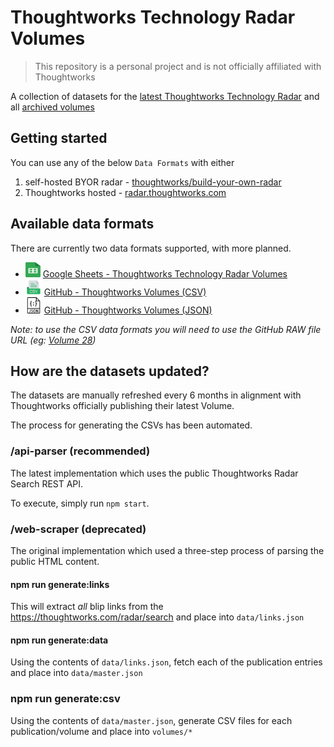 # Thoughtworks Technology Radar Volumes

> This repository is a personal project and is not officially affiliated with Thoughtworks

A collection of datasets for the [latest Thoughtworks Technology Radar](https://www.thoughtworks.com/radar) and all [archived volumes](https://www.thoughtworks.com/radar/archive)

## Getting started

You can use any of the below `Data Formats` with either

1.  self-hosted BYOR radar - [thoughtworks/build-your-own-radar](https://github.com/thoughtworks/build-your-own-radar#using-csv-data)
2.  Thoughtworks hosted - [radar.thoughtworks.com](https://radar.thoughtworks.com/)

## Available data formats

There are currently two data formats supported, with more planned.

-   <img src="./assets/google-sheets-icon.svg" width="24" height="24" alt="Google Sheets" /> [Google Sheets - Thoughtworks Technology Radar Volumes](https://docs.google.com/spreadsheets/d/1VRXOw7EUGBIeM8Khd5GFocxOWT59HRJtqs9-WbB61FI/edit?usp=sharing)
-   <img src="./assets/csv-icon.png" width="26" height="26" alt="CSV"></img> [GitHub - Thoughtworks Volumes (CSV)](https://github.com/setchy/thoughtworks-tech-radar-volumes/tree/21ee7c0a7fa6716f0c0d64d68aea320405f1e846/volumes/csv)
-   <img src="./assets/json-icon.png" width="26" height="26" alt="JSON"></img> [GitHub - Thoughtworks Volumes (JSON)](https://github.com/setchy/thoughtworks-tech-radar-volumes/tree/21ee7c0a7fa6716f0c0d64d68aea320405f1e846/volumes/json)

_Note: to use the CSV data formats you will need to use the GitHub RAW file URL (eg: [Volume 28](<https://raw.githubusercontent.com/setchy/thoughtworks-tech-radar-volumes/main/volumes/Thoughtworks%20Technology%20Radar%20Volume%2028%20(Apr%202023).csv>))_

## How are the datasets updated?

The datasets are manually refreshed every 6 months in alignment with Thoughtworks officially publishing their latest Volume.

The process for generating the CSVs has been automated.

### /api-parser (recommended)

The latest implementation which uses the public Thoughtworks Radar Search REST API.

To execute, simply run `npm start`.

### /web-scraper (deprecated)

The original implementation which used a three-step process of parsing the public HTML content.

#### npm run generate:links

This will extract _all_ blip links from the https://thoughtworks.com/radar/search and place into `data/links.json`

#### npm run generate:data

Using the contents of `data/links.json`, fetch each of the publication entries and place into `data/master.json`

### npm run generate:csv

Using the contents of `data/master.json`, generate CSV files for each publication/volume and place into `volumes/*`
